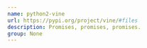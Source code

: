 ```yaml
---
name: python2-vine
url: https://pypi.org/project/vine/#files
description: Promises, promises, promises.
group: None
---
```

